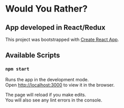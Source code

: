 # Would You Rather? 
## App developed in React/Redux

This project was bootstrapped with [Create React App](https://github.com/facebook/create-react-app).

## Available Scripts
### `npm start`

Runs the app in the development mode.<br>
Open [http://localhost:3000](http://localhost:3000) to view it in the browser.

The page will reload if you make edits.<br>
You will also see any lint errors in the console.

